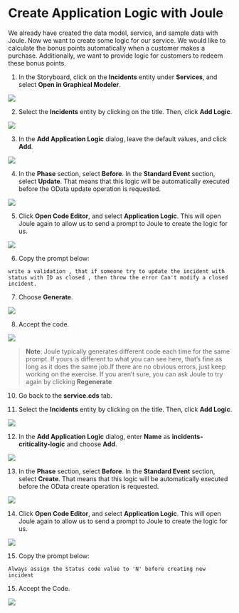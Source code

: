 # Create Application Logic with Joule

We already have created the data model, service, and sample data with Joule. Now we want to create some logic for our service. We would like to calculate the bonus points automatically when a customer makes a purchase. Additionally, we want to provide logic for customers to redeem these bonus points.

1. In the Storyboard, click on the **Incidents** entity under **Services**, and select **Open in Graphical Modeler**.

![](./images/opengraphical.png)

2. Select the **Incidents** entity by clicking on the title. Then, click **Add Logic**.

![](./images/clicklogic.png)

3. In the **Add Application Logic** dialog, leave the default values, and click **Add**.

![](./images/createlogic.png)

4. In the **Phase** section, select **Before**. In the **Standard Event** section, select **Update**. That means that this logic will be automatically executed before the OData update operation is requested.

![](./images/addhandler.png)

5. Click **Open Code Editor**, and select **Application Logic**. This will open Joule again to allow us to send a prompt to Joule to create the logic for us.

![](./images/openapplogic.png)

6. Copy the prompt below:

```
write a validation , that if someone try to update the incident with status with ID as closed , then throw the error Can't modify a closed incident.
```

7. Choose **Generate**.

![](./images/generate.png)

8. Accept the code.

![](./images/acceptlogic.png)

> **Note**: Joule typically generates different code each time for the same prompt. If yours is different to what you can see here, that’s fine as long as it does the same job.If there are no obvious errors, just keep working on the exercise. If you aren’t sure, you can ask Joule to try again by clicking **Regenerate**

10. Go back to the **service.cds** tab.

11. Select the **Incidents** entity by clicking on the title. Then, click **Add Logic**.

![](./images/clicklogic.png)


12. In the **Add Application Logic** dialog, enter **Name** as **incidents-criticality-logic** and choose **Add**.

![](./images/addlogicritical.png)

13. In the **Phase** section, select **Before**. In the **Standard Event** section, select **Create**. That means that this logic will be automatically executed before the OData create operation is requested.

![](./images/addhandlercritical.png)

14. Click **Open Code Editor**, and select **Application Logic**. This will open Joule again to allow us to send a prompt to Joule to create the logic for us.

![](./images/openapplogic.png)

15. Copy the prompt below:

```
Always assign the Status code value to 'N' before creating new incident
```

15. Accept the Code.

![](./images/addhandlerstatus.png)












